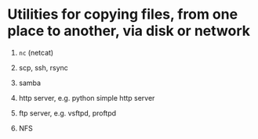 Utilities for copying files, from one place to another, via disk or network
===

1. `nc` (netcat)

2. scp, ssh, rsync

3. samba

4. http server, e.g. python simple http server 

5. ftp server, e.g. vsftpd, proftpd

6. NFS
